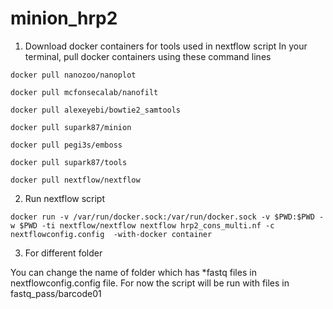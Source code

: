# minion_hrp2

1. Download docker containers for tools used in nextflow script
   In your terminal, pull docker containers using these command lines

` docker pull nanozoo/nanoplot `

` docker pull mcfonsecalab/nanofilt `

` docker pull alexeyebi/bowtie2_samtools `

` docker pull supark87/minion `

` docker pull pegi3s/emboss `

` docker pull supark87/tools `

` docker pull nextflow/nextflow `


2. Run nextflow script

` docker run -v /var/run/docker.sock:/var/run/docker.sock -v $PWD:$PWD -w $PWD -ti nextflow/nextflow nextflow hrp2_cons_multi.nf -c nextflowconfig.config  -with-docker container `

3. For different folder

You can change the name of folder which has *fastq files in nextflowconfig.config file. 
For now the script will be run with files in fastq_pass/barcode01
